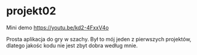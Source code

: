 # projekt02

Mini demo https://youtu.be/kd2-4FxxV4o

Prosta aplikacja do gry w szachy. Był to mój jeden z pierwszych projektów, dlatego jakośc kodu nie jest zbyt dobra według mnie.
